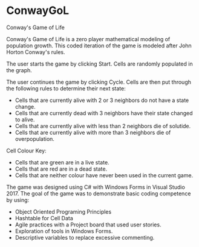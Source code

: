 # ConwayGoL
Conway's Game of Life

Conway's Game of Life is a zero player mathematical modeling of population growth. This coded iteration of the game is modeled after John Horton Conway's rules.

The user starts the game by clicking Start. Cells are randomly populated in the graph.

The user continues the game by clicking Cycle. Cells are then put through the following rules to determine their next state:
  - Cells that are currently alive with 2 or 3 neighbors do not have a state change.
  - Cells that are currently dead with 3 neighbors have their state changed to alive.
  - Cells that are currently alive with less than 2 neighbors die of solutide.
  - Cells that are currently alive with more than 3 neighbors die of overpopulation.
  
 Cell Colour Key:
  - Cells that are green are in a live state.
  - Cells that are red are in a dead state.
  - Cells that are neither colour have never been used in the current game.
  
 The game was designed using C# with Windows Forms in Visual Studio 2017. The goal of the game was to demonstrate basic coding competence by using:
  - Object Oriented Programing Principles
  - Hashtable for Cell Data
  - Agile practices with a Project board that used user stories.
  - Exploration of tools in Windows Forms.
  - Descriptive variables to replace excessive commenting.
